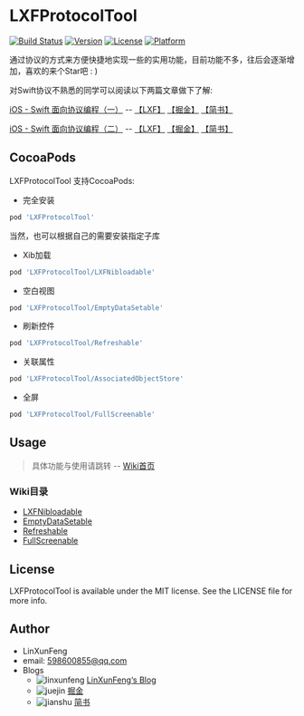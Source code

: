 # LXFProtocolTool
[![Build Status](https://travis-ci.org/LinXunFeng/LXFProtocolTool.svg?branch=master)](https://travis-ci.org/LinXunFeng/LXFProtocolTool) 
[![Version](https://img.shields.io/cocoapods/v/LXFProtocolTool.svg?style=flat)](http://cocoapods.org/pods/LXFProtocolTool)
[![License](https://img.shields.io/cocoapods/l/LXFProtocolTool.svg?style=flat)](http://cocoapods.org/pods/LXFProtocolTool)
[![Platform](https://img.shields.io/cocoapods/p/LXFProtocolTool.svg?style=flat)](http://cocoapods.org/pods/LXFProtocolTool)

通过协议的方式来方便快捷地实现一些的实用功能，目前功能不多，往后会逐渐增加，喜欢的来个Star吧 : )

对Swift协议不熟悉的同学可以阅读以下两篇文章做下了解:



[iOS - Swift 面向协议编程（一）](https://juejin.im/post/59ee05346fb9a0452845a7e8) -- [【LXF】](http://linxunfeng.top/2017/09/12/iOS-Swift-%E9%9D%A2%E5%90%91%E5%8D%8F%E8%AE%AE%E7%BC%96%E7%A8%8B%EF%BC%88%E4%B8%80%EF%BC%89/) 
[【掘金】](https://juejin.im/post/59ee05346fb9a0452845a7e8) 
[【简书】](https://www.jianshu.com/p/0c34114b94e7)

[iOS - Swift 面向协议编程（二）](https://juejin.im/post/59ee05846fb9a0451329dd52) -- [【LXF】](http://linxunfeng.top/2017/09/12/iOS-Swift-%E9%9D%A2%E5%90%91%E5%8D%8F%E8%AE%AE%E7%BC%96%E7%A8%8B%EF%BC%88%E4%BA%8C%EF%BC%89/)
[【掘金】](https://juejin.im/post/59ee05346fb9a0452845a7e8)
[【简书】](https://www.jianshu.com/p/af1832b27952)



## CocoaPods

LXFProtocolTool 支持CocoaPods:

- 完全安装
```ruby
pod 'LXFProtocolTool'
```

当然，也可以根据自己的需要安装指定子库

- Xib加载
```ruby
pod 'LXFProtocolTool/LXFNibloadable'
```

- 空白视图
```ruby
pod 'LXFProtocolTool/EmptyDataSetable'
```

- 刷新控件

```ruby
pod 'LXFProtocolTool/Refreshable'
```

- 关联属性

```ruby
pod 'LXFProtocolTool/AssociatedObjectStore'
```

- 全屏

```ruby
pod 'LXFProtocolTool/FullScreenable'
```



## Usage

> 具体功能与使用请跳转 -- [Wiki首页](https://github.com/LinXunFeng/LXFProtocolTool/wiki)

### Wiki目录

- [LXFNibloadable](https://github.com/LinXunFeng/LXFProtocolTool/wiki/LXFNibloadable)
- [EmptyDataSetable](https://github.com/LinXunFeng/LXFProtocolTool/wiki/EmptyDataSetable)
- [Refreshable](https://github.com/LinXunFeng/LXFProtocolTool/wiki/Refreshable)
- [FullScreenable](https://github.com/LinXunFeng/LXFProtocolTool/wiki/FullScreenable)



## License

LXFProtocolTool is available under the MIT license. See the LICENSE file for more info.



## Author
- LinXunFeng
- email: [598600855@qq.com](mailto:598600855@qq.com)
- Blogs
    - ![linxunfeng](https://github.com/favicon.ico) [LinXunFeng‘s Blog](http://linxunfeng.top/)
    - ![juejin](https://juejin.im/favicon.ico) [掘金](https://juejin.im/user/58f8065e61ff4b006646c72d/posts)
    - ![jianshu](https://www.jianshu.com/favicon.ico) [简书](https://www.jianshu.com/u/31e85e7a22a2) 

